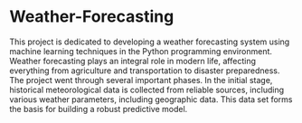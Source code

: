 # Weather-Forecasting
This project is dedicated to developing a weather
forecasting system using machine learning techniques in the Python
programming environment. Weather forecasting plays an integral
role in modern life, affecting everything from agriculture and
transportation to disaster preparedness. The project went through
several important phases. In the initial stage, historical
meteorological data is collected from reliable sources, including
various weather parameters, including geographic data. This data
set forms the basis for building a robust predictive model.
